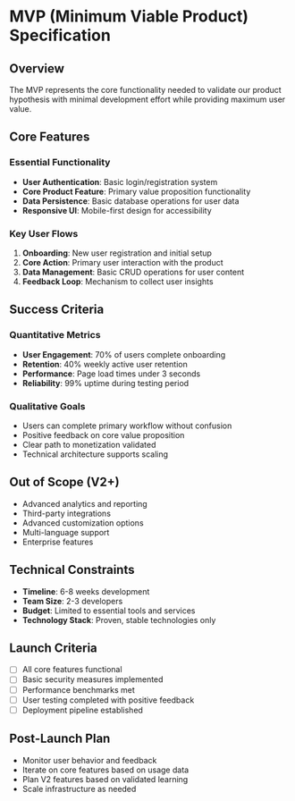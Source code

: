# MVP (Minimum Viable Product) Specification

## Overview
The MVP represents the core functionality needed to validate our product hypothesis with minimal development effort while providing maximum user value.

## Core Features

### Essential Functionality
- **User Authentication**: Basic login/registration system
- **Core Product Feature**: Primary value proposition functionality
- **Data Persistence**: Basic database operations for user data
- **Responsive UI**: Mobile-first design for accessibility

### Key User Flows
1. **Onboarding**: New user registration and initial setup
2. **Core Action**: Primary user interaction with the product
3. **Data Management**: Basic CRUD operations for user content
4. **Feedback Loop**: Mechanism to collect user insights

## Success Criteria

### Quantitative Metrics
- **User Engagement**: 70% of users complete onboarding
- **Retention**: 40% weekly active user retention
- **Performance**: Page load times under 3 seconds
- **Reliability**: 99% uptime during testing period

### Qualitative Goals
- Users can complete primary workflow without confusion
- Positive feedback on core value proposition
- Clear path to monetization validated
- Technical architecture supports scaling

## Out of Scope (V2+)
- Advanced analytics and reporting
- Third-party integrations
- Advanced customization options
- Multi-language support
- Enterprise features

## Technical Constraints
- **Timeline**: 6-8 weeks development
- **Team Size**: 2-3 developers
- **Budget**: Limited to essential tools and services
- **Technology Stack**: Proven, stable technologies only

## Launch Criteria
- [ ] All core features functional
- [ ] Basic security measures implemented
- [ ] Performance benchmarks met
- [ ] User testing completed with positive feedback
- [ ] Deployment pipeline established

## Post-Launch Plan
- Monitor user behavior and feedback
- Iterate on core features based on usage data
- Plan V2 features based on validated learning
- Scale infrastructure as needed